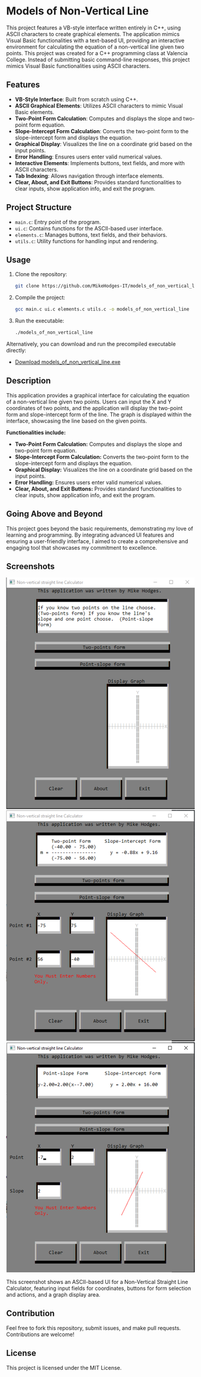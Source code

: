 # Models of Non-Vertical Line
This project features a VB-style interface written entirely in C++, using ASCII characters to create graphical elements. The application mimics Visual Basic functionalities with a text-based UI, providing an interactive environment for calculating the equation of a non-vertical line given two points. This project was created for a C++ programming class at Valencia College. Instead of submitting basic command-line responses, this project mimics Visual Basic functionalities using ASCII characters. 

## Features

- **VB-Style Interface**: Built from scratch using C++.
- **ASCII Graphical Elements**: Utilizes ASCII characters to mimic Visual Basic elements.
- **Two-Point Form Calculation**: Computes and displays the slope and two-point form equation.
- **Slope-Intercept Form Calculation**: Converts the two-point form to the slope-intercept form and displays the equation.
- **Graphical Display**: Visualizes the line on a coordinate grid based on the input points.
- **Error Handling**: Ensures users enter valid numerical values.
- **Interactive Elements**: Implements buttons, text fields, and more with ASCII characters.
- **Tab Indexing**: Allows navigation through interface elements.
- **Clear, About, and Exit Buttons**: Provides standard functionalities to clear inputs, show application info, and exit the program.

## Project Structure

- `main.c`: Entry point of the program.
- `ui.c`: Contains functions for the ASCII-based user interface.
- `elements.c`: Manages buttons, text fields, and their behaviors.
- `utils.c`: Utility functions for handling input and rendering.

## Usage

1. Clone the repository:
    ```bash
    git clone https://github.com/MikeHodges-IT/models_of_non_vertical_line.git
    ```
2. Compile the project:
    ```bash
    gcc main.c ui.c elements.c utils.c -o models_of_non_vertical_line
    ```
3. Run the executable:
    ```bash
    ./models_of_non_vertical_line
    ```

Alternatively, you can download and run the precompiled executable directly:
- [Download models_of_non_vertical_line.exe](https://github.com/MikeHodges-IT/models_of_non_vertical_line/blob/master/Debug/Assg_07_%20models_of_non_vertical_line.exe)

## Description

This application provides a graphical interface for calculating the equation of a non-vertical line given two points. Users can input the X and Y coordinates of two points, and the application will display the two-point form and slope-intercept form of the line. The graph is displayed within the interface, showcasing the line based on the given points.

**Functionalities include:**

- **Two-Point Form Calculation:** Computes and displays the slope and two-point form equation.
- **Slope-Intercept Form Calculation:** Converts the two-point form to the slope-intercept form and displays the equation.
- **Graphical Display:** Visualizes the line on a coordinate grid based on the input points.
- **Error Handling:** Ensures users enter valid numerical values.
- **Clear, About, and Exit Buttons:** Provides standard functionalities to clear inputs, show application info, and exit the program.

## Going Above and Beyond

This project goes beyond the basic requirements, demonstrating my love of learning and programming. By integrating advanced UI features and ensuring a user-friendly interface, I aimed to create a comprehensive and engaging tool that showcases my commitment to excellence.

## Screenshots

![Application Screenshot](images/Start.png)
![Application Screenshot](images/TwoPointForm.png)
![Application Screenshot](images/PointSlopeCal.png)

This screenshot shows an ASCII-based UI for a Non-Vertical Straight Line Calculator, featuring input fields for coordinates,
buttons for form selection and actions, and a graph display area.

## Contribution

Feel free to fork this repository, submit issues, and make pull requests. Contributions are welcome!

## License

This project is licensed under the MIT License.
